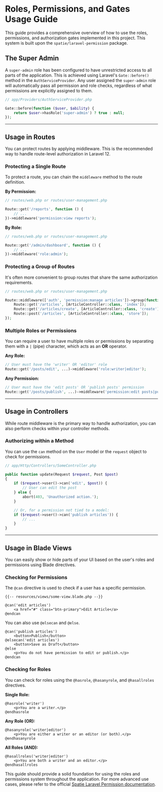 # Roles, Permissions, and Gates Usage Guide

This guide provides a comprehensive overview of how to use the roles, permissions, and authorization gates implemented in this project. This system is built upon the `spatie/laravel-permission` package.

## The Super Admin

A `super-admin` role has been configured to have unrestricted access to all parts of the application. This is achieved using Laravel's `Gate::before()` method in the `AuthServiceProvider`. Any user assigned the `super-admin` role will automatically pass all permission and role checks, regardless of what permissions are explicitly assigned to them.

```php
// app/Providers/AuthServiceProvider.php

Gate::before(function ($user, $ability) {
    return $user->hasRole('super-admin') ? true : null;
});
```

---

## Usage in Routes

You can protect routes by applying middleware. This is the recommended way to handle route-level authorization in Laravel 12.

### Protecting a Single Route

To protect a route, you can chain the `middleware` method to the route definition.

**By Permission:**
```php
// routes/web.php or routes/user-management.php

Route::get('/reports', function () {
    // ...
})->middleware('permission:view reports');
```

**By Role:**
```php
// routes/web.php or routes/user-management.php

Route::get('/admin/dashboard', function () {
    // ...
})->middleware('role:admin');
```

### Protecting a Group of Routes

It's often more convenient to group routes that share the same authorization requirements.

```php
// routes/web.php or routes/user-management.php

Route::middleware(['auth', 'permission:manage articles'])->group(function () {
    Route::get('/articles', [ArticleController::class, 'index']);
    Route::get('/articles/create', [ArticleController::class, 'create']);
    Route::post('/articles', [ArticleController::class, 'store']);
});
```

### Multiple Roles or Permissions

You can require a user to have multiple roles or permissions by separating them with a `|` (pipe) character, which acts as an **OR** operator.

**Any Role:**
```php
// User must have the 'writer' OR 'editor' role
Route::get('/posts/edit', ...)->middleware('role:writer|editor');
```

**Any Permission:**
```php
// User must have the 'edit posts' OR 'publish posts' permission
Route::get('/posts/publish', ...)->middleware('permission:edit posts|publish posts');
```

---

## Usage in Controllers

While route middleware is the primary way to handle authorization, you can also perform checks within your controller methods.

### Authorizing within a Method

You can use the `can` method on the `User` model or the `request` object to check for permissions.

```php
// app/Http/Controllers/SomeController.php

public function update(Request $request, Post $post)
{
    if ($request->user()->can('edit', $post)) {
        // User can edit the post
    } else {
        abort(403, 'Unauthorized action.');
    }

    // Or, for a permission not tied to a model:
    if ($request->user()->can('publish articles')) {
        // ...
    }
}
```

---

## Usage in Blade Views

You can easily show or hide parts of your UI based on the user's roles and permissions using Blade directives.

### Checking for Permissions

The `@can` directive is used to check if a user has a specific permission.

```blade
{{-- resources/views/some-view.blade.php --}}

@can('edit articles')
    <a href="#" class="btn-primary">Edit Article</a>
@endcan
```

You can also use `@elsecan` and `@else`.

```blade
@can('publish articles')
    <button>Publish</button>
@elsecan('edit articles')
    <button>Save as Draft</button>
@else
    <p>You do not have permission to edit or publish.</p>
@endcan
```

### Checking for Roles

You can check for roles using the `@hasrole`, `@hasanyrole`, and `@hasallroles` directives.

**Single Role:**
```blade
@hasrole('writer')
    <p>You are a writer.</p>
@endhasrole
```

**Any Role (OR):**
```blade
@hasanyrole('writer|editor')
    <p>You are either a writer or an editor (or both).</p>
@endhasanyrole
```

**All Roles (AND):**
```blade
@hasallroles('writer|editor')
    <p>You are both a writer and an editor.</p>
@endhasallroles
```

This guide should provide a solid foundation for using the roles and permissions system throughout the application. For more advanced use cases, please refer to the official [Spatie Laravel Permission documentation](https://spatie.be/docs/laravel-permission/v6/).
